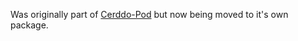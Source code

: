 Was originally part of [Cerddo-Pod](https://github.com/TiredAJ/Cerddo-Pod) but now being moved to it's own package.
